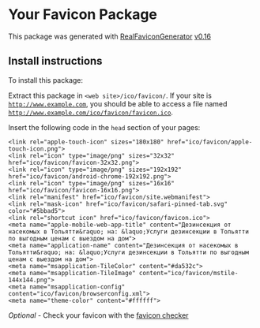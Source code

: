 # Your Favicon Package

This package was generated with [RealFaviconGenerator](https://realfavicongenerator.net/) [v0.16](https://realfavicongenerator.net/change_log#v0.16)

## Install instructions

To install this package:

Extract this package in <code>&lt;web site&gt;/ico/favicon/</code>. If your site is <code>http://www.example.com</code>, you should be able to access a file named <code>http://www.example.com/ico/favicon/favicon.ico</code>.

Insert the following code in the `head` section of your pages:

    <link rel="apple-touch-icon" sizes="180x180" href="ico/favicon/apple-touch-icon.png">
    <link rel="icon" type="image/png" sizes="32x32" href="ico/favicon/favicon-32x32.png">
    <link rel="icon" type="image/png" sizes="192x192" href="ico/favicon/android-chrome-192x192.png">
    <link rel="icon" type="image/png" sizes="16x16" href="ico/favicon/favicon-16x16.png">
    <link rel="manifest" href="ico/favicon/site.webmanifest">
    <link rel="mask-icon" href="ico/favicon/safari-pinned-tab.svg" color="#5bbad5">
    <link rel="shortcut icon" href="ico/favicon/favicon.ico">
    <meta name="apple-mobile-web-app-title" content="Дезинсекция от насекомых в Тольятти&raquo; на: &laquo;Услуги дезинсекции в Тольятти по выгодным ценам с выездом на дом">
    <meta name="application-name" content="Дезинсекция от насекомых в Тольятти&raquo; на: &laquo;Услуги дезинсекции в Тольятти по выгодным ценам с выездом на дом">
    <meta name="msapplication-TileColor" content="#da532c">
    <meta name="msapplication-TileImage" content="ico/favicon/mstile-144x144.png">
    <meta name="msapplication-config" content="ico/favicon/browserconfig.xml">
    <meta name="theme-color" content="#ffffff">

*Optional* - Check your favicon with the [favicon checker](https://realfavicongenerator.net/favicon_checker)